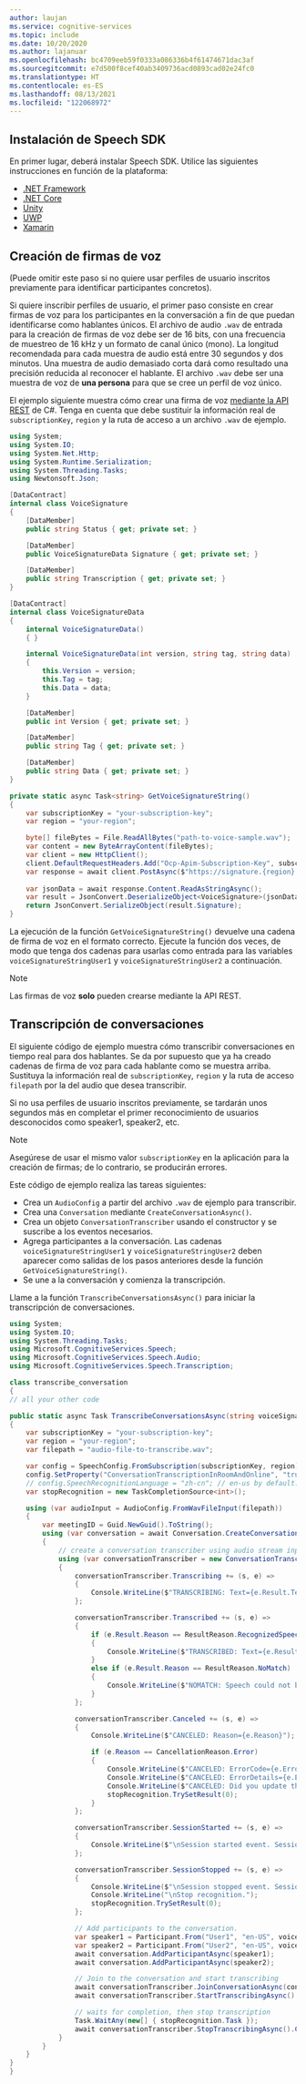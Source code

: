 ```yaml
---
author: laujan
ms.service: cognitive-services
ms.topic: include
ms.date: 10/20/2020
ms.author: lajanuar
ms.openlocfilehash: bc4709eeb59f0333a086336b4f61474671dac3af
ms.sourcegitcommit: e7d500f8cef40ab3409736acd0893cad02e24fc0
ms.translationtype: HT
ms.contentlocale: es-ES
ms.lasthandoff: 08/13/2021
ms.locfileid: "122068972"
---
```

## <a name="install-the-speech-sdk"></a>Instalación de Speech SDK

En primer lugar, deberá instalar Speech SDK. Utilice las siguientes instrucciones en función de la plataforma:

* <a href="/azure/cognitive-services/speech-service/quickstarts/setup-platform?pivots=programming-language-csharp&tabs=dotnet" target="_blank">.NET Framework </a>
* <a href="/azure/cognitive-services/speech-service/quickstarts/setup-platform?pivots=programming-language-csharp&tabs=dotnetcore" target="_blank">.NET Core </a>
* <a href="/azure/cognitive-services/speech-service/quickstarts/setup-platform?pivots=programming-language-csharp&tabs=unity" target="_blank">Unity </a>
* <a href="/azure/cognitive-services/speech-service/quickstarts/setup-platform?pivots=programming-language-csharp&tabs=uwps" target="_blank">UWP </a>
* <a href="/azure/cognitive-services/speech-service/quickstarts/setup-platform?pivots=programming-language-csharp&tabs=xaml" target="_blank">Xamarin </a>

## <a name="create-voice-signatures"></a>Creación de firmas de voz

(Puede omitir este paso si no quiere usar perfiles de usuario inscritos previamente para identificar participantes concretos).

Si quiere inscribir perfiles de usuario, el primer paso consiste en crear firmas de voz para los participantes en la conversación a fin de que puedan identificarse como hablantes únicos. El archivo de audio `.wav` de entrada para la creación de firmas de voz debe ser de 16 bits, con una frecuencia de muestreo de 16 kHz y un formato de canal único (mono). La longitud recomendada para cada muestra de audio está entre 30 segundos y dos minutos. Una muestra de audio demasiado corta dará como resultado una precisión reducida al reconocer el hablante. El archivo `.wav` debe ser una muestra de voz de **una persona** para que se cree un perfil de voz único.

El ejemplo siguiente muestra cómo crear una firma de voz [mediante la API REST](https://aka.ms/cts/signaturegenservice) de C#. Tenga en cuenta que debe sustituir la información real de `subscriptionKey`, `region` y la ruta de acceso a un archivo `.wav` de ejemplo.

```csharp
using System;
using System.IO;
using System.Net.Http;
using System.Runtime.Serialization;
using System.Threading.Tasks;
using Newtonsoft.Json;

[DataContract]
internal class VoiceSignature
{
    [DataMember]
    public string Status { get; private set; }

    [DataMember]
    public VoiceSignatureData Signature { get; private set; }

    [DataMember]
    public string Transcription { get; private set; }
}

[DataContract]
internal class VoiceSignatureData
{
    internal VoiceSignatureData()
    { }

    internal VoiceSignatureData(int version, string tag, string data)
    {
        this.Version = version;
        this.Tag = tag;
        this.Data = data;
    }

    [DataMember]
    public int Version { get; private set; }

    [DataMember]
    public string Tag { get; private set; }

    [DataMember]
    public string Data { get; private set; }
}

private static async Task<string> GetVoiceSignatureString()
{
    var subscriptionKey = "your-subscription-key";
    var region = "your-region";

    byte[] fileBytes = File.ReadAllBytes("path-to-voice-sample.wav");
    var content = new ByteArrayContent(fileBytes);
    var client = new HttpClient();
    client.DefaultRequestHeaders.Add("Ocp-Apim-Subscription-Key", subscriptionKey);
    var response = await client.PostAsync($"https://signature.{region}.cts.speech.microsoft.com/api/v1/Signature/GenerateVoiceSignatureFromByteArray", content);
    
    var jsonData = await response.Content.ReadAsStringAsync();
    var result = JsonConvert.DeserializeObject<VoiceSignature>(jsonData);
    return JsonConvert.SerializeObject(result.Signature);
}
```

La ejecución de la función `GetVoiceSignatureString()` devuelve una cadena de firma de voz en el formato correcto. Ejecute la función dos veces, de modo que tenga dos cadenas para usarlas como entrada para las variables `voiceSignatureStringUser1` y `voiceSignatureStringUser2` a continuación.

> [!NOTE]
> Las firmas de voz **solo** pueden crearse mediante la API REST.

## <a name="transcribe-conversations"></a>Transcripción de conversaciones

El siguiente código de ejemplo muestra cómo transcribir conversaciones en tiempo real para dos hablantes. Se da por supuesto que ya ha creado cadenas de firma de voz para cada hablante como se muestra arriba. Sustituya la información real de `subscriptionKey`, `region` y la ruta de acceso `filepath` por la del audio que desea transcribir.

Si no usa perfiles de usuario inscritos previamente, se tardarán unos segundos más en completar el primer reconocimiento de usuarios desconocidos como speaker1, speaker2, etc.

> [!NOTE]
> Asegúrese de usar el mismo valor `subscriptionKey` en la aplicación para la creación de firmas; de lo contrario, se producirán errores. 

Este código de ejemplo realiza las tareas siguientes:

* Crea un `AudioConfig` a partir del archivo `.wav` de ejemplo para transcribir.
* Crea una `Conversation` mediante `CreateConversationAsync()`.
* Crea un objeto `ConversationTranscriber` usando el constructor y se suscribe a los eventos necesarios.
* Agrega participantes a la conversación. Las cadenas `voiceSignatureStringUser1` y `voiceSignatureStringUser2` deben aparecer como salidas de los pasos anteriores desde la función `GetVoiceSignatureString()`.
* Se une a la conversación y comienza la transcripción.

Llame a la función `TranscribeConversationsAsync()` para iniciar la transcripción de conversaciones.

```csharp
using System;
using System.IO;
using System.Threading.Tasks;
using Microsoft.CognitiveServices.Speech;
using Microsoft.CognitiveServices.Speech.Audio;
using Microsoft.CognitiveServices.Speech.Transcription;

class transcribe_conversation
{
// all your other code

public static async Task TranscribeConversationsAsync(string voiceSignatureStringUser1, string voiceSignatureStringUser2)
{
    var subscriptionKey = "your-subscription-key";
    var region = "your-region";
    var filepath = "audio-file-to-transcribe.wav";

    var config = SpeechConfig.FromSubscription(subscriptionKey, region);
    config.SetProperty("ConversationTranscriptionInRoomAndOnline", "true");
    // config.SpeechRecognitionLanguage = "zh-cn"; // en-us by default. This code specifies Chinese.
    var stopRecognition = new TaskCompletionSource<int>();

    using (var audioInput = AudioConfig.FromWavFileInput(filepath))
    {
        var meetingID = Guid.NewGuid().ToString();
        using (var conversation = await Conversation.CreateConversationAsync(config, meetingID))
        {
            // create a conversation transcriber using audio stream input
            using (var conversationTranscriber = new ConversationTranscriber(audioInput))
            {
                conversationTranscriber.Transcribing += (s, e) =>
                {
                    Console.WriteLine($"TRANSCRIBING: Text={e.Result.Text} SpeakerId={e.Result.UserId}");
                };

                conversationTranscriber.Transcribed += (s, e) =>
                {
                    if (e.Result.Reason == ResultReason.RecognizedSpeech)
                    {
                        Console.WriteLine($"TRANSCRIBED: Text={e.Result.Text} SpeakerId={e.Result.UserId}");
                    }
                    else if (e.Result.Reason == ResultReason.NoMatch)
                    {
                        Console.WriteLine($"NOMATCH: Speech could not be recognized.");
                    }
                };

                conversationTranscriber.Canceled += (s, e) =>
                {
                    Console.WriteLine($"CANCELED: Reason={e.Reason}");

                    if (e.Reason == CancellationReason.Error)
                    {
                        Console.WriteLine($"CANCELED: ErrorCode={e.ErrorCode}");
                        Console.WriteLine($"CANCELED: ErrorDetails={e.ErrorDetails}");
                        Console.WriteLine($"CANCELED: Did you update the subscription info?");
                        stopRecognition.TrySetResult(0);
                    }
                };

                conversationTranscriber.SessionStarted += (s, e) =>
                {
                    Console.WriteLine($"\nSession started event. SessionId={e.SessionId}");
                };

                conversationTranscriber.SessionStopped += (s, e) =>
                {
                    Console.WriteLine($"\nSession stopped event. SessionId={e.SessionId}");
                    Console.WriteLine("\nStop recognition.");
                    stopRecognition.TrySetResult(0);
                };

                // Add participants to the conversation.
                var speaker1 = Participant.From("User1", "en-US", voiceSignatureStringUser1);
                var speaker2 = Participant.From("User2", "en-US", voiceSignatureStringUser2);
                await conversation.AddParticipantAsync(speaker1);
                await conversation.AddParticipantAsync(speaker2);

                // Join to the conversation and start transcribing
                await conversationTranscriber.JoinConversationAsync(conversation);
                await conversationTranscriber.StartTranscribingAsync().ConfigureAwait(false);

                // waits for completion, then stop transcription
                Task.WaitAny(new[] { stopRecognition.Task });
                await conversationTranscriber.StopTranscribingAsync().ConfigureAwait(false);
            }
        }
    }
}
}
```